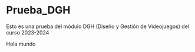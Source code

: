 # Prueba_DGH
Esto es una prueba del módulo DGH (Diseño y Gestión de Videojuegos) del curso 2023-2024


Hola mundo